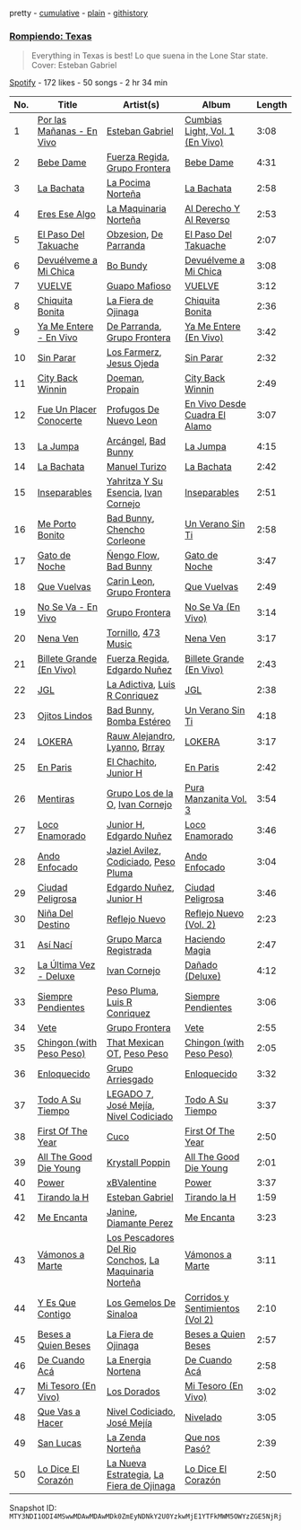 pretty - [cumulative](/playlists/cumulative/37i9dQZF1DX39Eq6MmYdni.md) - [plain](/playlists/plain/37i9dQZF1DX39Eq6MmYdni) - [githistory](https://github.githistory.xyz/mackorone/spotify-playlist-archive/blob/main/playlists/plain/37i9dQZF1DX39Eq6MmYdni)

### [Rompiendo: Texas](https://open.spotify.com/playlist/37i9dQZF1DX39Eq6MmYdni)

> Everything in Texas is best! Lo que suena in the Lone Star state\. Cover: Esteban Gabriel

[Spotify](https://open.spotify.com/user/spotify) - 172 likes - 50 songs - 2 hr 34 min

| No. | Title | Artist(s) | Album | Length |
|---|---|---|---|---|
| 1 | [Por las Mañanas \- En Vivo](https://open.spotify.com/track/1mC0IjF8C77C819QVzPNQf) | [Esteban Gabriel](https://open.spotify.com/artist/6RPeBghYnSwGV6FOw7huuN) | [Cumbias Light, Vol\. 1 \(En Vivo\)](https://open.spotify.com/album/7aDOqwmjK9NlYsut1SN6VT) | 3:08 |
| 2 | [Bebe Dame](https://open.spotify.com/track/0mzsLrUNazBaRfYZfjmpSV) | [Fuerza Regida](https://open.spotify.com/artist/0ys2OFYzWYB5hRDLCsBqxt), [Grupo Frontera](https://open.spotify.com/artist/6XkjpgcEsYab502Vr1bBeW) | [Bebe Dame](https://open.spotify.com/album/6PdUbuaqXLdQKPGFLhLpRC) | 4:31 |
| 3 | [La Bachata](https://open.spotify.com/track/4h3L3S6gEEKGETQHrGZafH) | [La Pocima Norteña](https://open.spotify.com/artist/0R03Yxwm5XGODyeMHO0eXj) | [La Bachata](https://open.spotify.com/album/7IoQkL9C3vfSmF0Q9mXelv) | 2:58 |
| 4 | [Eres Ese Algo](https://open.spotify.com/track/6rOy9SIawgruuIWLP5divC) | [La Maquinaria Norteña](https://open.spotify.com/artist/7uGhSk7fVURjDaiXW1FSbL) | [Al Derecho Y Al Reverso](https://open.spotify.com/album/6JfzdeEyiw6njloEcMZwnN) | 2:53 |
| 5 | [El Paso Del Takuache](https://open.spotify.com/track/1nGV2dsyvEERSd980EZ4e3) | [Obzesion](https://open.spotify.com/artist/38b0HYhJsCesXvtdCbRCRS), [De Parranda](https://open.spotify.com/artist/0OTHm6AFLxgeTm0gHNOuWi) | [El Paso Del Takuache](https://open.spotify.com/album/78vX2XhNb2r2XIlKxjb1tA) | 2:07 |
| 6 | [Devuélveme a Mi Chica](https://open.spotify.com/track/1EcHaDsYylfnclv11dNG2D) | [Bo Bundy](https://open.spotify.com/artist/5Tm0Q6noHS5KjlsvFwHoFS) | [Devuélveme a Mi Chica](https://open.spotify.com/album/1Z9h282dcQ3BZeDERBrXb8) | 3:08 |
| 7 | [VUELVE](https://open.spotify.com/track/3YadGCBjSGDedx1DY1J6na) | [Guapo Mafioso](https://open.spotify.com/artist/6qtQo5MNDq83A1EFwV9c7a) | [VUELVE](https://open.spotify.com/album/67iW8im1aB9TqlHrHxSqiX) | 3:12 |
| 8 | [Chiquita Bonita](https://open.spotify.com/track/2OE3DPyc9S0IBLhy9S3vcn) | [La Fiera de Ojinaga](https://open.spotify.com/artist/6qm0DFounuQWwu6IF0ZGH2) | [Chiquita Bonita](https://open.spotify.com/album/3Opmczjz0JKKUrX9LFJ0FB) | 2:36 |
| 9 | [Ya Me Entere \- En Vivo](https://open.spotify.com/track/4FjYDIaDlu3xf8JQrfgTBW) | [De Parranda](https://open.spotify.com/artist/0OTHm6AFLxgeTm0gHNOuWi), [Grupo Frontera](https://open.spotify.com/artist/6XkjpgcEsYab502Vr1bBeW) | [Ya Me Entere \(En Vivo\)](https://open.spotify.com/album/0P74VgufHFNWnZrrn9Xhpe) | 3:42 |
| 10 | [Sin Parar](https://open.spotify.com/track/1j9MDOCurWVaMqe0WGocEz) | [Los Farmerz](https://open.spotify.com/artist/5aZppZ1lCv3Y09RuunlN1a), [Jesus Ojeda](https://open.spotify.com/artist/34wCbs9ngJ1JODEESTindr) | [Sin Parar](https://open.spotify.com/album/6RCOTMBvh5h0bcrpbyk1WS) | 2:32 |
| 11 | [City Back Winnin](https://open.spotify.com/track/2HDvBkcXXMdKPednTUrzNE) | [Doeman](https://open.spotify.com/artist/3AtopDTFDEWifbVQOUWz5F), [Propain](https://open.spotify.com/artist/2hJIsGyAMyrircVHcLEj4y) | [City Back Winnin](https://open.spotify.com/album/6dZOgb3nC36fM569pJ5Im7) | 2:49 |
| 12 | [Fue Un Placer Conocerte](https://open.spotify.com/track/0eIes8zppnvfSSz9x4pnF9) | [Profugos De Nuevo Leon](https://open.spotify.com/artist/6xCiFhON3LPyvwIGvAGnwp) | [En Vivo Desde Cuadra El Alamo](https://open.spotify.com/album/2ncCGrHwvWn4uhWkIhy9lo) | 3:07 |
| 13 | [La Jumpa](https://open.spotify.com/track/5MxFWjuqQIsbNWbMdMdbli) | [Arcángel](https://open.spotify.com/artist/4SsVbpTthjScTS7U2hmr1X), [Bad Bunny](https://open.spotify.com/artist/4q3ewBCX7sLwd24euuV69X) | [La Jumpa](https://open.spotify.com/album/6LOhj1aK7vkGHJXtKU16PN) | 4:15 |
| 14 | [La Bachata](https://open.spotify.com/track/5ww2BF9slyYgNOk37BlC4u) | [Manuel Turizo](https://open.spotify.com/artist/0tmwSHipWxN12fsoLcFU3B) | [La Bachata](https://open.spotify.com/album/1TpGeAzOJgAGdPkcWl95r2) | 2:42 |
| 15 | [Inseparables](https://open.spotify.com/track/57GWBz1UtT6iei1jrbkovI) | [Yahritza Y Su Esencia](https://open.spotify.com/artist/51ZSh80McCt7vbqHouzW0A), [Ivan Cornejo](https://open.spotify.com/artist/6PH3FLQAxtqYy46Zv08bpV) | [Inseparables](https://open.spotify.com/album/31DfpAhFnPyIXUZFWdu32y) | 2:51 |
| 16 | [Me Porto Bonito](https://open.spotify.com/track/6Sq7ltF9Qa7SNFBsV5Cogx) | [Bad Bunny](https://open.spotify.com/artist/4q3ewBCX7sLwd24euuV69X), [Chencho Corleone](https://open.spotify.com/artist/37230BxxYs9ksS7OkZw3IU) | [Un Verano Sin Ti](https://open.spotify.com/album/3RQQmkQEvNCY4prGKE6oc5) | 2:58 |
| 17 | [Gato de Noche](https://open.spotify.com/track/54ELExv56KCAB4UP9cOCzC) | [Ñengo Flow](https://open.spotify.com/artist/12vb80Km0Ew53ABfJOepVz), [Bad Bunny](https://open.spotify.com/artist/4q3ewBCX7sLwd24euuV69X) | [Gato de Noche](https://open.spotify.com/album/2GS2h80Dp8rFdGEa0j0JhH) | 3:47 |
| 18 | [Que Vuelvas](https://open.spotify.com/track/6Um358vY92UBv5DloTRX9L) | [Carin Leon](https://open.spotify.com/artist/66ihevNkSYNzRAl44dx6jJ), [Grupo Frontera](https://open.spotify.com/artist/6XkjpgcEsYab502Vr1bBeW) | [Que Vuelvas](https://open.spotify.com/album/3dLJKctfTGFr731SvtnS3j) | 2:49 |
| 19 | [No Se Va \- En Vivo](https://open.spotify.com/track/23Lyy7ZXRvzfgH4JtDkKrX) | [Grupo Frontera](https://open.spotify.com/artist/6XkjpgcEsYab502Vr1bBeW) | [No Se Va \(En Vivo\)](https://open.spotify.com/album/5jgCL0iatyi00rPPXjmYS3) | 3:14 |
| 20 | [Nena Ven](https://open.spotify.com/track/2a9jv3CXsBaW6sZoXEeOrk) | [Tornillo](https://open.spotify.com/artist/5OGraDcSkO4oTWthkm77WL), [473 Music](https://open.spotify.com/artist/5RNHJe1xtJ3dKLb28DPT0V) | [Nena Ven](https://open.spotify.com/album/0VowgdMO0zg5SAsvTvFTb3) | 3:17 |
| 21 | [Billete Grande \(En Vivo\)](https://open.spotify.com/track/3XfUFGzbr0LmwFVoLXd9cO) | [Fuerza Regida](https://open.spotify.com/artist/0ys2OFYzWYB5hRDLCsBqxt), [Edgardo Nuñez](https://open.spotify.com/artist/0mA4dkNGiN4fqTBi2SLlAv) | [Billete Grande \(En Vivo\)](https://open.spotify.com/album/3qYGLHQB2krhFp27Hm62Ip) | 2:43 |
| 22 | [JGL](https://open.spotify.com/track/5kpxVMDvYGRmNqawPqDTYR) | [La Adictiva](https://open.spotify.com/artist/49EE6lVLgU8sp7dFgPshgM), [Luis R Conriquez](https://open.spotify.com/artist/0pePYDrJGk8gqMRbXrLJC8) | [JGL](https://open.spotify.com/album/1VwBEj5qv0cbe78LJmANhW) | 2:38 |
| 23 | [Ojitos Lindos](https://open.spotify.com/track/3k3NWokhRRkEPhCzPmV8TW) | [Bad Bunny](https://open.spotify.com/artist/4q3ewBCX7sLwd24euuV69X), [Bomba Estéreo](https://open.spotify.com/artist/5n9bMYfz9qss2VOW89EVs2) | [Un Verano Sin Ti](https://open.spotify.com/album/3RQQmkQEvNCY4prGKE6oc5) | 4:18 |
| 24 | [LOKERA](https://open.spotify.com/track/79HZAZNnOE97rb2hnI0XQr) | [Rauw Alejandro](https://open.spotify.com/artist/1mcTU81TzQhprhouKaTkpq), [Lyanno](https://open.spotify.com/artist/1Ts9of7VPZElwPQnqnDSfW), [Brray](https://open.spotify.com/artist/1GKIlPFdcewHtpDVCQ8zmJ) | [LOKERA](https://open.spotify.com/album/4vJcqwIGUuk5TeP29OPovU) | 3:17 |
| 25 | [En Paris](https://open.spotify.com/track/1Fuc3pBiPFxAeSJoO8tDh5) | [El Chachito](https://open.spotify.com/artist/6OP8Y0UsezppFkU1hZU6EJ), [Junior H](https://open.spotify.com/artist/7Gi6gjaWy3DxyilpF1a8Is) | [En Paris](https://open.spotify.com/album/02t065wNWRCc7Yz9jG0ahR) | 2:42 |
| 26 | [Mentiras](https://open.spotify.com/track/3jRZg6U0m9Ir115Wt66ebU) | [Grupo Los de la O](https://open.spotify.com/artist/1glBi4zyzqaSQoy8ReU0rz), [Ivan Cornejo](https://open.spotify.com/artist/6PH3FLQAxtqYy46Zv08bpV) | [Pura Manzanita Vol\. 3](https://open.spotify.com/album/1FRle61xaVcvcjaD5PvNG7) | 3:54 |
| 27 | [Loco Enamorado](https://open.spotify.com/track/0V6NB0qBW7Vvm7RuSoHszG) | [Junior H](https://open.spotify.com/artist/7Gi6gjaWy3DxyilpF1a8Is), [Edgardo Nuñez](https://open.spotify.com/artist/0mA4dkNGiN4fqTBi2SLlAv) | [Loco Enamorado](https://open.spotify.com/album/506DULSIp4Bs7qDdUWpq0N) | 3:46 |
| 28 | [Ando Enfocado](https://open.spotify.com/track/1Gm2qMRuxnuqnM62xyp89d) | [Jaziel Avilez](https://open.spotify.com/artist/6LC8g4SRSqJ4zm6sQeutFZ), [Codiciado](https://open.spotify.com/artist/0IoWUuXfqpkfpxBRzthHU4), [Peso Pluma](https://open.spotify.com/artist/12GqGscKJx3aE4t07u7eVZ) | [Ando Enfocado](https://open.spotify.com/album/74aFegGXDQOr3fJPtf5QYq) | 3:04 |
| 29 | [Ciudad Peligrosa](https://open.spotify.com/track/3AzpG3c25sZQNaQi8qTTDQ) | [Edgardo Nuñez](https://open.spotify.com/artist/0mA4dkNGiN4fqTBi2SLlAv), [Junior H](https://open.spotify.com/artist/7Gi6gjaWy3DxyilpF1a8Is) | [Ciudad Peligrosa](https://open.spotify.com/album/2FAmIkxoyJ4VMjrY2M6nV3) | 3:46 |
| 30 | [Niña Del Destino](https://open.spotify.com/track/2qw6rZeBqI6x6CJcdREYaR) | [Reflejo Nuevo](https://open.spotify.com/artist/48x8d1G7hZkHfnbIhz9fi8) | [Reflejo Nuevo \(Vol\. 2\)](https://open.spotify.com/album/2IQmLAtsUIO2ftjId0yq3J) | 2:23 |
| 31 | [Así Nací](https://open.spotify.com/track/45Ugm9xuEUtnItECxHghGx) | [Grupo Marca Registrada](https://open.spotify.com/artist/1gW6pz5n1aK249L0GvfQCC) | [Haciendo Magia](https://open.spotify.com/album/4rwLalJchv9A2bdClzPncy) | 2:47 |
| 32 | [La Última Vez \- Deluxe](https://open.spotify.com/track/1XX3sKKZN3DfWeFpMAc2WX) | [Ivan Cornejo](https://open.spotify.com/artist/6PH3FLQAxtqYy46Zv08bpV) | [Dañado \(Deluxe\)](https://open.spotify.com/album/7dFnP4kqkS8va6P0UiVKaW) | 4:12 |
| 33 | [Siempre Pendientes](https://open.spotify.com/track/3gfSH9aYZbyGjdmbeoWliw) | [Peso Pluma](https://open.spotify.com/artist/12GqGscKJx3aE4t07u7eVZ), [Luis R Conriquez](https://open.spotify.com/artist/0pePYDrJGk8gqMRbXrLJC8) | [Siempre Pendientes](https://open.spotify.com/album/3ri7jQpYUr63gKKyoihGCN) | 3:06 |
| 34 | [Vete](https://open.spotify.com/track/2QUlF7O0auutIII6Ntd7ZS) | [Grupo Frontera](https://open.spotify.com/artist/6XkjpgcEsYab502Vr1bBeW) | [Vete](https://open.spotify.com/album/36D06EKe6KD6Glf1VxWfgW) | 2:55 |
| 35 | [Chingon \(with Peso Peso\)](https://open.spotify.com/track/5QCVFEOXmI9mCqiAZvokpW) | [That Mexican OT](https://open.spotify.com/artist/3BAgmPNIK5IJl7zMK1wvMA), [Peso Peso](https://open.spotify.com/artist/4sUMXGoB71qnOF7H691QGj) | [Chingon \(with Peso Peso\)](https://open.spotify.com/album/3FalVFmeeAijs0YIuD39px) | 2:05 |
| 36 | [Enloquecido](https://open.spotify.com/track/4uk8GguFehn7djGvFJTUUT) | [Grupo Arriesgado](https://open.spotify.com/artist/5NUPPRjsbXHNyVDrUESYeh) | [Enloquecido](https://open.spotify.com/album/4LW4JlE1RfilioKkkhwMho) | 3:32 |
| 37 | [Todo A Su Tiempo](https://open.spotify.com/track/6EZXRINHTCGDwZzboCgDML) | [LEGADO 7](https://open.spotify.com/artist/7yCGrS6Xh3UngvY6Ad5sMJ), [José Mejía](https://open.spotify.com/artist/111WEufNVhB1lRCVHAqEve), [Nivel Codiciado](https://open.spotify.com/artist/5aHKxMwIrPVwy4m6FTOiXK) | [Todo A Su Tiempo](https://open.spotify.com/album/6YMvCl7JdI3KIOEwuz0b2g) | 3:37 |
| 38 | [First Of The Year](https://open.spotify.com/track/7ijipCHwLo0ZoABNxm2qp6) | [Cuco](https://open.spotify.com/artist/2Tglaf8nvDzwSQnpSrjLHP) | [First Of The Year](https://open.spotify.com/album/1mgwNlzi9VzFcE1Qd4Xj86) | 2:50 |
| 39 | [All The Good Die Young](https://open.spotify.com/track/4t1gQOs4QcrGgTrLZx3gGL) | [Krystall Poppin](https://open.spotify.com/artist/3DIquQWs6ZlFAKdahiPCwC) | [All The Good Die Young](https://open.spotify.com/album/0zjfydrXGgTQZ2H7GEo5WE) | 2:01 |
| 40 | [Power](https://open.spotify.com/track/1hSrp2LyVkM94tHCjgXFcP) | [xBValentine](https://open.spotify.com/artist/4THqvMsBc72amqxSB45LDu) | [Power](https://open.spotify.com/album/5KwcQ04KPcKSG5EJD0RHtj) | 3:37 |
| 41 | [Tirando la H](https://open.spotify.com/track/0SLnqaBaYLFH3ncId7ClCU) | [Esteban Gabriel](https://open.spotify.com/artist/6RPeBghYnSwGV6FOw7huuN) | [Tirando la H](https://open.spotify.com/album/7uyYaGMsVlUEF0Uc10zyod) | 1:59 |
| 42 | [Me Encanta](https://open.spotify.com/track/5pKPM9W3sfUjXrqfczJGVf) | [Janine](https://open.spotify.com/artist/0lu4CrVNwnwEblIqvD5A5z), [Diamante Perez](https://open.spotify.com/artist/19fMyo1p52veAVamJgbbcF) | [Me Encanta](https://open.spotify.com/album/6pw6ppJNOmpkwPwwaCNVZB) | 3:23 |
| 43 | [Vámonos a Marte](https://open.spotify.com/track/6938ta8fOtvfFr54WCAy2C) | [Los Pescadores Del Rio Conchos](https://open.spotify.com/artist/3h88VTqRj3GbUd2W41ZY5U), [La Maquinaria Norteña](https://open.spotify.com/artist/7uGhSk7fVURjDaiXW1FSbL) | [Vámonos a Marte](https://open.spotify.com/album/2bWa8CqwRv3XsPOrW1UGb9) | 3:11 |
| 44 | [Y Es Que Contigo](https://open.spotify.com/track/1x87m5qOQDngRadEcIPVhX) | [Los Gemelos De Sinaloa](https://open.spotify.com/artist/1Zkxm1dM3HI3QkTmxUEVQA) | [Corridos y Sentimientos \(Vol 2\)](https://open.spotify.com/album/0ywgnvhlgNb1zDnUCewG0s) | 2:10 |
| 45 | [Beses a Quien Beses](https://open.spotify.com/track/2NGXJSNQE4rsTts8TZfeS3) | [La Fiera de Ojinaga](https://open.spotify.com/artist/6qm0DFounuQWwu6IF0ZGH2) | [Beses a Quien Beses](https://open.spotify.com/album/3MQPEMiB4zdwh5BYQ38AQj) | 2:57 |
| 46 | [De Cuando Acá](https://open.spotify.com/track/2sZ9VjimnCq5JrLPR0GUui) | [La Energia Nortena](https://open.spotify.com/artist/6uFxO15AG9aoz7MS4aQQvp) | [De Cuando Acá](https://open.spotify.com/album/05RvA9U5fT5ojjzH91W5Ki) | 2:58 |
| 47 | [Mi Tesoro \(En Vivo\)](https://open.spotify.com/track/5upZqOtEEFH9TwdYorE7Af) | [Los Dorados](https://open.spotify.com/artist/5whwFeuDSOzWgGAUs8KTUI) | [Mi Tesoro \(En Vivo\)](https://open.spotify.com/album/3izA85ST6c3tnSLoYg8v6W) | 3:02 |
| 48 | [Que Vas a Hacer](https://open.spotify.com/track/2OAKNQl1xx7STmVS1QeUP4) | [Nivel Codiciado](https://open.spotify.com/artist/5aHKxMwIrPVwy4m6FTOiXK), [José Mejía](https://open.spotify.com/artist/111WEufNVhB1lRCVHAqEve) | [Nivelado](https://open.spotify.com/album/7wet6Vo8IdfH2gMzp19HBF) | 3:05 |
| 49 | [San Lucas](https://open.spotify.com/track/2lFhc7gAK3koo59b1Y0WpD) | [La Zenda Norteña](https://open.spotify.com/artist/01brs471Oes6kMnkVJBfGG) | [Que nos Pasó?](https://open.spotify.com/album/4Xyck3G0D1Rw2jkYmhqF6E) | 2:39 |
| 50 | [Lo Dice El Corazón](https://open.spotify.com/track/45WKHzA7KeJtQFLkDHxcCS) | [La Nueva Estrategia](https://open.spotify.com/artist/6KrsPUXRtIKhTla4QfuRW0), [La Fiera de Ojinaga](https://open.spotify.com/artist/6qm0DFounuQWwu6IF0ZGH2) | [Lo Dice El Corazón](https://open.spotify.com/album/0tELO6VB2M4J9Egbk3ENZl) | 2:50 |

Snapshot ID: `MTY3NDI1ODI4MSwwMDAwMDAwMDk0ZmEyNDNkY2U0YzkwMjE1YTFkMWM5OWYzZGE5NjRj`
